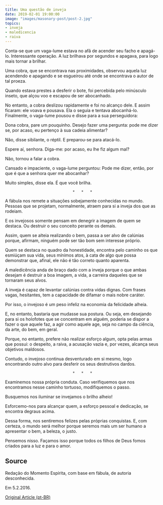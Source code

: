 ```yaml
---
title: Uma questão de inveja
date: 2019-02-01 19:00:00
image: "images/masonary-post/post-2.jpg"
topics: 
- inveja
- maledicencia
- raiva
---
```


Conta-se que um vaga-lume estava no afã de acender seu facho e apagá-lo.
Interessante operação. A luz brilhava por segundos e apagava, para logo mais
tornar a brilhar.

Uma cobra, que se encontrava nas proximidades, observou aquela luz acendendo e
apagando e se esgueirou até onde se encontrava o autor de tal proeza.

Quando estava prestes a desferir o bote, foi percebida pelo minúsculo inseto,
que alçou voo e escapou de ser abocanhado.

No entanto, a cobra deslizou rapidamente e foi no alcanço dele. E assim
ficaram: ele voava e pousava. Ela o seguia e tentava abocanhá-lo. Finalmente, o
vaga-lume pousou e disse para a sua perseguidora:

Dona cobra, pare um pouquinho. Desejo fazer uma pergunta: pode me dizer se, por
acaso, eu pertenço à sua cadeia alimentar?

Não, disse sibilante, o réptil. E preparou-se para atacá-lo.

Espere aí, senhora. Diga-me: por acaso, eu lhe fiz algum mal?

Não, tornou a falar a cobra.

Cansado e impaciente, o vaga-lume perguntou: Pode me dizer, então, por que é
que a senhora quer me abocanhar?

Muito simples, disse ela. É que você brilha.

                                   *   *   *

A fábula nos remete a situações sobejamente conhecidas no mundo. Pessoas que se
projetam, normalmente, atraem para si a inveja dos que as rodeiam.

E os invejosos somente pensam em denegrir a imagem de quem se destaca. Ou
destruir o seu conceito perante os demais.

Assim, quem se alteia realizando o bem, passa a ser alvo de calúnias porque,
afirmam, ninguém pode ser tão bom sem interesse próprio.

Quem se destaca no quadro da honestidade, encontra pelo caminho os que esmiúçam
sua vida, seus mínimos atos, à cata de algo que possa demonstrar que, afinal,
ele não é tão correto quanto aparenta.

A maledicência anda de braço dado com a inveja porque o que ambas desejam é
destruir a boa imagem, a vida, a carreira daqueles que se tornaram seus alvos.

A inveja é capaz de levantar calúnias contra vidas dignas. Com frases vagas,
hesitantes, tem a capacidade de difamar o mais nobre caráter.

Por isso, o invejoso é um peso infeliz na economia da felicidade alheia.

E, no entanto, bastaria que mudasse sua postura. Ou seja, em desejando para si
os holofotes que se concentram em alguém, poderia se dispor a fazer o que
aquele faz, a agir como aquele age, seja no campo da ciência, da arte, do bem,
em geral.

Porque, no entanto, prefere não realizar esforço algum, opta pelas armas que
possui: o despeito, a raiva, a acusação vazia e, por vezes, alcança seus
objetivos maldosos.

Contudo, o invejoso continua desventurado em si mesmo, logo encontrando outro
alvo para desferir os seus destrutivos dardos.

                                   *   *   *

Examinemos nossa própria conduta. Caso verifiquemos que nos encontramos nesse
caminho tortuoso, modifiquemos o passo.

Busquemos nos iluminar se invejamos o brilho alheio!

Esforcemo-nos para alcançar quem, a esforço pessoal e dedicação, se encontra
degraus acima.

Dessa forma, nos sentiremos felizes pelas próprias conquistas. E, com certeza,
o mundo será melhor porque seremos mais um ser humano a apresentar o bem, a
beleza, o justo.

Pensemos nisso. Façamos isso porque todos os filhos de Deus fomos criados para
a luz e para o amor.

## Source
Redação do Momento Espírita, com base
em fábula, de autoria desconhecida.

Em 5.2.2016.

[Original Article (pt-BR)](http://www.momento.com.br/pt/ler_texto.php?id=4698)
